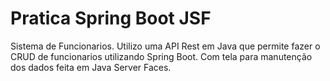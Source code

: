 # Pratica Spring Boot JSF

  Sistema de Funcionarios. Utilizo uma API Rest em Java que permite fazer o CRUD de funcionarios utilizando
  Spring Boot. Com tela para manutenção dos dados feita em Java Server Faces.